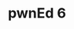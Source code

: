 ---
layout: default
title: pwnEd 6
username: pwnEd
edition: 6
year: "2025" # Must be a string as it's used to index the _data directory
event_over: False
qual_start: 2025-03-08 09:00:00
qual_end: 2025-03-09 21:30:00
qual_registration_started: False # not(have the qualifiers started?)
qual_live: True
qual_reg: https://forms.gle/GULyguarHmXK81ucA
qual_site: https://quals.sigint.mx
cfp_open: True
finals_start: 2025-04-12 09:00:00
conf_start: 2025-04-13 09:00:00
ticket_link: https://pwned6.eventbrite.com
animation_src: "//cdn.jsdelivr.net/npm/vanta@latest/dist/vanta.trunk.min.js"
conference_location: "https://maps.app.goo.gl/fYTcfvRJZPKRK3yFA"
cfp_link: https://forms.gle/bsduTy5nTP4NmNKp7
---